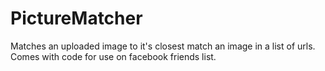 # PictureMatcher
Matches an uploaded image to it's closest match an image in a list of urls. Comes with code for use on facebook friends list.
